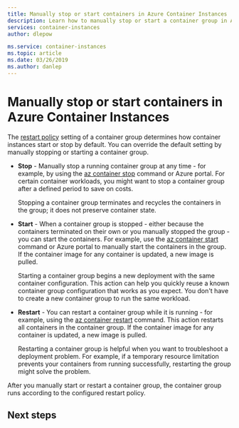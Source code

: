 ```yaml
---
title: Manually stop or start containers in Azure Container Instances 
description: Learn how to manually stop or start a container group in Azure Container Instances.
services: container-instances
author: dlepow

ms.service: container-instances
ms.topic: article
ms.date: 03/26/2019
ms.author: danlep
---
```


# Manually stop or start containers in Azure Container Instances

The [restart policy](container-instances-restart-policy.md) setting of a container group determines how container instances start or stop by default. You can override the default setting by manually stopping or starting a container group.

* **Stop** - Manually stop a running container group at any time - for example, by using the [az container stop][az-container-stop] command or Azure portal. For certain container workloads, you might want to stop a container group after a defined period to save on costs. 

  Stopping a container group terminates and recycles the containers in the group; it does not preserve container state. 

* **Start** - When a container group is stopped - either because the containers terminated on their own or you manually stopped the group - you can start the containers. For example, use the [az container start][az-container-start] command or Azure portal to manually start the containers in the group. If the container image for any container is updated, a new image is pulled. 

  Starting a container group begins a new deployment with the same container configuration. This action can help you quickly reuse a known container group configuration that works as you expect. You don't have to create a new container group to run the same workload.

* **Restart** - You can restart a container group while it is running - for example, using the [az container restart][az-container-restart] command. This action restarts all containers in the container group. If the container image for any container is updated, a new image is pulled. 

  Restarting a container group is helpful when you want to troubleshoot a deployment problem. For example, if a temporary resource limitation prevents your containers from running successfully, restarting the group might solve the problem.

After you manually start or restart a container group, the container group runs according to the configured restart policy.

## Next steps


<!-- LINKS - External -->

<!-- LINKS - Internal -->
[az-container-restart]: /cli/azure/container?view=azure-cli-latest#az-container-restart
[az-container-start]: /cli/azure/container?view=azure-cli-latest#az-container-start
[az-container-stop]: /cli/azure/container?view=azure-cli-latest#az-container-stop
